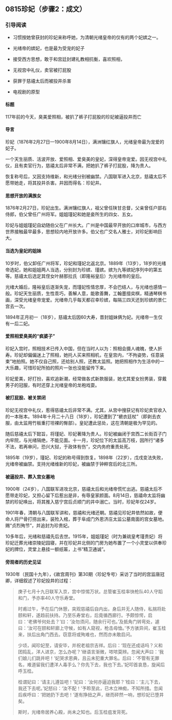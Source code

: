 ## 0815珍妃（步骤2：成文）

### 引导阅读

- 习惯按她曾获封的珍妃来称呼她，为清朝光绪皇帝的仅有的两个妃嫔之一。
- 光绪帝的嫔妃，也是最为受宠的妃子
- 接受西方思想，敢于和宫廷封建礼教相抗衡，喜欢照相，


- 无视宫中礼仪，卖官被打屁股
- 获罪于慈禧太后而被投井杀害
- 电视剧的原型

#### 标题

117年前的今天，臭美爱照相，被扒了裤子打屁股的珍妃被逼投井而亡

#### 导言

珍妃（1876年2月27日—1900年8月14日），满洲镶红旗人，光绪皇帝最为宠爱的妃子。

一个天生丽质、活波开放、爱照相、爱臭美的皇妃，深得皇帝宠爱。因无视宫中礼仪，且有卖官行为，慈禧太后非常不满，把她扒了裤子打屁股，降为贵人。

恢复称号后，又因支持维新，和光绪分别被幽禁。八国联军进入北京，慈禧太后不愿带她走，将其投井杀害。井因而得名：珍妃井。

#### 思想开放的满族女

1876年2月27日，珍妃出生。满洲镶红旗人，祖父曾任陕甘总督，父亲曾任户部右侍郎，伯父曾任广州将军。姐姐瑾妃和她是妾所生的四女、五女。

珍妃与姐姐瑾妃自幼随伯父在广州长大。广州是中国最早开放的口岸城市，与西方世界接触最早最多，思想较内地开放许多。伯父也广交名人雅士，对珍妃影响巨大。

#### 当选为皇妃的姐妹

10岁时，伯父卸任广州将军，珍妃和瑾妃北返北京。1889年（13岁），18岁的光绪帝选妃，她和姐姐两人当选，分别封为珍嫔、瑾嫔。嫔为九等嫔妃序列中的第五等。慈禧太后选定其侄女叶赫那拉氏（即隆裕皇后）为光绪帝的皇后。

光绪大婚后，隆裕皇后逐渐失宠，而瑾妃性情忠厚，不会巴结人，与光绪也感情一般。珍妃天生丽质，生性乖巧，善解人意，能歌善舞，工翰墨擅奕棋，精通琴棋书画，深受光绪皇帝宠爱。光绪帝几乎每天都召幸珍嫔，每隔三四天还到珍嫔的景仁宫去一次。

1894年正月初一（18岁），慈禧太后因60大寿，晋封姐妹俩为妃。光绪帝一生仅有一后二妃。



#### 爱照相爱臭美的“疯婆子”

珍妃入宫时，照相技术已传入中国，但在当时人以为：照相会摄人魂魄，使人折寿。珍妃却偏偏迷上了照相，她托人买来照相机，在皇宫内，“不拘姿势，任意装束”地拍照。她不仅自己照，还给别人照，还教太监照。她把照相作为生活中的一大乐趣，可惜珍妃所拍的照片一张也没能留传下来。

珍妃爱美，好打扮，喜欢追新潮，经常做各式新款服装，她尤其爱女扮男装，穿戴男子的冠服，有时还穿上光绪皇帝的龙袍戏耍。

#### 被打屁股、被关禁闭

珍妃无视宫中礼仪，惹得慈禧太后非常不满。尤其，从宫中搜获记有珍妃卖官收入的一本账本。1894年十月二十八日（18岁），珍妃遭到了“褫衣廷杖”（即剥去衣服，由太监用竹板重打坦裸的臀部）。皇妃遭此惩处，这在清朝是极为罕见的。

随后慈禧太后下懿旨，将瑾妃、珍妃著降为贵人。珍妃被幽闭于宫西二长街百子门内牢院，与光绪隔绝，不能见面。十一月，珍妃位下的太监高万枝，因所行“诸多不法，若再审问，恐兴大狱，于政体有伤”，交内务府重责处死。

1895年（19岁），瑾妃、珍妃的称号得到恢复。1898年（22岁），戊戌变法失败，光绪帝被幽禁。支持光绪维新的珍妃，被幽禁于钟粹宫后的北三所。

#### 被逼投井、葬入宫女墓地

1900年（24岁），八国联军进攻北京，慈禧太后和光绪帝慌忙出逃。慈禧太后不愿带走珍妃，又担心留下后惹出是非，有辱皇家颜面。8月14日，慈禧命太监将幽禁的珍妃唤出，将其推入慈宁宫后贞顺门的井中溺亡。当时，珍妃年仅24岁。

1901年春，清朝与八国联军讲和，慈禧和光绪还朝。慈禧见珍妃井依然如故，便命人将尸骨打捞出来，装殓入棺，葬于阜成门外恩济庄太监公墓南面的宫女墓地。赐“贞烈殉节”，并追封为珍贵妃。

10多年后，光绪和慈禧先后去世。1915年，姐姐瑾妃（时为兼祧皇考瑾贵妃）将珍妃迁葬光绪崇陵妃园寝，并在珍妃井北侧的门房为她布置了一个小灵堂以供奉珍妃的牌位，灵堂上悬挂一额纸匾，上书“精卫通诚”。



#### 旁观者的历史见证

1930年（民国十九年），《故宫周刊》第30期〈珍妃专号〉采访了当时的宫监唐冠卿，详细叙述了珍妃投井的过程：

> 庚子七月十九日联军入京，宫中惊惕万状。总管崔玉桂率快枪队40人守蹈和门，予亦率40人守乐寿堂。
>
> 时甫过午，予在后门休憩，突观慈禧后自内出，身后并无人随侍，私揣将赴颐和轩，遂趋前扶持。乃至乐寿堂右，后竟循西廊行。予颇惊愕，启曰：‘老佛爷何处去？’曰：‘汝勿须问，随余行可也。’及抵角门转弯处，遽曰：‘汝可在颐和轩廊上守候，如有人窥视，枪击毋恤。’予方骇异间，崔玉桂来，扶后出角门西去。窃意将或殉难也，然而亦未敢启问。
>
> 少顷，闻珍妃至，请安毕，并祝老祖宗吉祥。后曰：‘现在还成话吗？义和团捣乱，洋人进京，怎么办呢？’继语言渐微，哝哝莫辨。忽闻大声曰：‘我们娘儿们跳井吧！’妃哭求恩典，且云未犯重大罪名。后曰：‘不管有无罪名，难道留我们遭洋人毒手么？你先下去，我也下去。’妃叩首哀恳，旋闻后呼玉桂。
>
> 桂谓妃曰：‘请主儿遵旨吧！’妃曰：‘汝何亦逼迫我耶？’桂曰：‘主儿下去，我还下去呢。’妃怒曰：‘汝不配！’予聆至此，已木立神痴，不知所措。忽闻后疾呼曰：‘把她扔下去吧！’遂有挣扭之声，继而砰然一响，想珍妃已堕井矣。
>
> 斯时，光绪帝居养心殿，尚未之知也。后玉桂疽发背死。